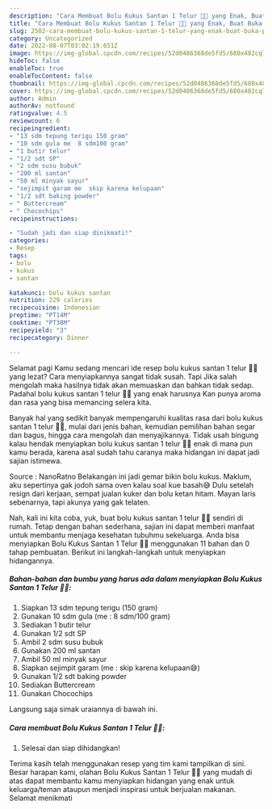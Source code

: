 ```yaml
---
description: "Cara Membuat Bolu Kukus Santan 1 Telur 🥥🍰 yang Enak, Buat Buka Puasa Menggugah Selera"
title: "Cara Membuat Bolu Kukus Santan 1 Telur 🥥🍰 yang Enak, Buat Buka Puasa Menggugah Selera"
slug: 2502-cara-membuat-bolu-kukus-santan-1-telur-yang-enak-buat-buka-puasa-menggugah-selera
category: Uncategorized
date: 2022-08-07T03:02:19.651Z
image: https://img-global.cpcdn.com/recipes/52d0486368de5fd5/680x482cq70/bolu-kukus-santan-1-telur-foto-resep-utama.jpg
hideToc: false
enableToc: true
enableTocContent: false
thumbnail: https://img-global.cpcdn.com/recipes/52d0486368de5fd5/680x482cq70/bolu-kukus-santan-1-telur-foto-resep-utama.jpg
cover: https://img-global.cpcdn.com/recipes/52d0486368de5fd5/680x482cq70/bolu-kukus-santan-1-telur-foto-resep-utama.jpg
author: Admin
authorAv: notfound
ratingvalue: 4.5
reviewcount: 6
recipeingredient:
- "13 sdm tepung terigu 150 gram"
- "10 sdm gula me  8 sdm100 gram"
- "1 butir telur"
- "1/2 sdt SP"
- "2 sdm susu bubuk"
- "200 ml santan"
- "50 ml minyak sayur"
- "sejimpit garam me  skip karena kelupaan"
- "1/2 sdt baking powder"
- " Buttercream"
- " Chocochips"
recipeinstructions:

- "Sudah jadi dan siap dinikmati!"
categories:
- Resep
tags:
- bolu
- kukus
- santan

katakunci: bolu kukus santan 
nutrition: 229 calories
recipecuisine: Indonesian
preptime: "PT14M"
cooktime: "PT38M"
recipeyield: "3"
recipecategory: Dinner

---
```



Selamat pagi Kamu sedang mencari ide resep bolu kukus santan 1 telur 🥥🍰 yang lezat? Cara menyiapkannya sangat tidak susah. Tapi Jika salah mengolah maka hasilnya tidak akan memuaskan dan bahkan tidak sedap. Padahal bolu kukus santan 1 telur 🥥🍰 yang enak harusnya Kan punya aroma dan rasa yang bisa memancing selera kita.


Banyak hal yang sedikit banyak mempengaruhi kualitas rasa dari bolu kukus santan 1 telur 🥥🍰, mulai dari jenis bahan, kemudian pemilihan bahan segar dan bagus, hingga cara mengolah dan menyajikannya. Tidak usah bingung kalau hendak menyiapkan bolu kukus santan 1 telur 🥥🍰 enak di mana pun kamu berada, karena asal sudah tahu caranya maka hidangan ini dapat jadi sajian istimewa.

Source : NanoRatno Belakangan ini jadi gemar bikin bolu kukus. Maklum, aku sepertinya gak jodoh sama oven kalau soal kue basah😅 Dulu setelah resign dari kerjaan, sempat jualan kuker dan bolu ketan hitam. Mayan laris sebenarnya, tapi akunya yang gak telaten.


Nah, kali ini kita coba, yuk, buat bolu kukus santan 1 telur 🥥🍰 sendiri di rumah. Tetap dengan bahan sederhana, sajian ini dapat memberi manfaat untuk membantu menjaga kesehatan tubuhmu sekeluarga. Anda bisa menyiapkan Bolu Kukus Santan 1 Telur 🥥🍰 menggunakan 11 bahan dan 0 tahap pembuatan. Berikut ini langkah-langkah untuk menyiapkan hidangannya.

<!--inarticleads1-->

##### Bahan-bahan dan bumbu yang harus ada dalam menyiapkan Bolu Kukus Santan 1 Telur 🥥🍰:

1. Siapkan 13 sdm tepung terigu (150 gram)
1. Gunakan 10 sdm gula (me : 8 sdm/100 gram)
1. Sediakan 1 butir telur
1. Gunakan 1/2 sdt SP
1. Ambil 2 sdm susu bubuk
1. Gunakan 200 ml santan
1. Ambil 50 ml minyak sayur
1. Siapkan sejimpit garam (me : skip karena kelupaan😅)
1. Gunakan 1/2 sdt baking powder
1. Sediakan  Buttercream
1. Gunakan  Chocochips


Langsung saja simak uraiannya di bawah ini. 

<!--inarticleads2-->

##### Cara membuat Bolu Kukus Santan 1 Telur 🥥🍰:


1. Selesai dan siap dihidangkan!



Terima kasih telah menggunakan resep yang tim kami tampilkan di sini. Besar harapan kami, olahan Bolu Kukus Santan 1 Telur 🥥🍰 yang mudah di atas dapat membantu kamu menyiapkan hidangan yang enak untuk keluarga/teman ataupun menjadi inspirasi untuk berjualan makanan. Selamat menikmati
